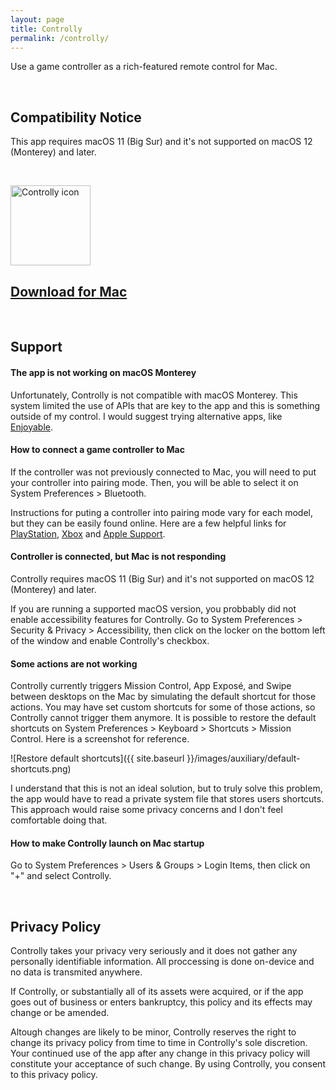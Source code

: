 ```yaml
---
layout: page
title: Controlly
permalink: /controlly/
---
```


Use a game controller as a rich-featured remote control for Mac.

<br/>

## Compatibility Notice
This app requires macOS 11 (Big Sur) and it's not supported on macOS 12 (Monterey) and later.

<br/>

<img
src="{{ site.baseurl }}/images/apps/controlly.png"
alt="Controlly icon"
height="128"
style="padding: 0px">

## [Download for Mac][DownloadLinkMac]

[DownloadLinkMac]: https://apps.apple.com/app/controlly/id1548544614

<a id="support"></a>

<br/>

## Support

#### The app is not working on macOS Monterey
Unfortunately, Controlly is not compatible with macOS Monterey. This system limited the use of APIs that are key to the app and this is something outside of my control. I would suggest trying alternative apps, like [Enjoyable].

[Enjoyable]: https://yukkurigames.com/enjoyable/ 
 
#### How to connect a game controller to Mac

If the controller was not previously connected to Mac, you will need to put your controller into pairing mode. Then, you will be able to select it on System Preferences > Bluetooth.

Instructions for puting a controller into pairing mode vary for each model, but they can be easily found online. Here are a few helpful links for [PlayStation], [Xbox] and [Apple Support].

<!-- - For a PlayStation controller, press the PS button and Share button at the same time for a few seconds until the controller lights start flashing.

- For Bluetooth enabled Xbox controllers, press and hold the Pair button for a few seconds. -->

[PlayStation]: https://www.playstation.com/en-us/support/hardware/ps4-pair-dualshock-4-wireless-with-pc-or-mac/
[Xbox]: https://support.xbox.com/en-US/help/hardware-network/accessories/connect-and-troubleshoot-xbox-one-bluetooth-issues
[Apple Support]: https://support.apple.com/en-us/HT210414


#### Controller is connected, but Mac is not responding
Controlly requires macOS 11 (Big Sur) and it's not supported on macOS 12 (Monterey) and later.

If you are running a supported macOS version, you probbably did not enable accessibility features for Controlly. Go to System Preferences > Security & Privacy > Accessibility, then click on the locker on the bottom left of the window and enable Controlly's checkbox.

<!-- #### Mac shows an error when trying to open the .dmg installer

Right-click on the file, then click "open". If it still gives an error, try other options from [Apple Community] and [Apple Support].

[Apple Community]: https://discussions.apple.com/thread/250425993
[Apple Support]: https://support.apple.com/en-us/HT202491 -->

#### Some actions are not working
Controlly currently triggers Mission Control, App Exposé, and Swipe between desktops on the Mac by simulating the default shortcut for those actions. You may have set custom shortcuts for some of those actions, so Controlly cannot trigger them anymore. It is possible to restore the default shortcuts on System Preferences > Keyboard > Shortcuts > Mission Control. Here is a screenshot for reference.

![Restore default shortcuts]({{ site.baseurl }}/images/auxiliary/default-shortcuts.png)

I understand that this is not an ideal solution, but to truly solve this problem, the app would have to read a private system file that stores users shortcuts. This approach would raise some privacy concerns and I don't feel comfortable doing that.

#### How to make Controlly launch on Mac startup

Go to System Preferences > Users & Groups > Login Items, then click on "+" and select Controlly.

<br/>

## Privacy Policy

Controlly takes your privacy very seriously and it does not gather any personally identifiable information. All proccessing is done on-device and no data is transmited anywhere.

If Controlly, or substantially all of its assets were acquired, or if the app goes out of business or enters bankruptcy, this policy and its effects may change or be amended.

Altough changes are likely to be minor, Controlly reserves the right to change its privacy policy from time to time in Controlly's sole discretion. Your continued use of the app after any change in this privacy policy will constitute your acceptance of such change. By using Controlly, you consent to this privacy policy.
